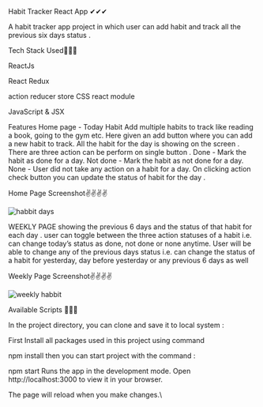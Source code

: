 Habit Tracker React App ✔✔✔

A habit tracker app project in which user can add habit and track all the previous six days status .

Tech Stack Used👀👀👀


ReactJs

React Redux

action
reducer
store
CSS react module

JavaScript & JSX

Features
Home page - Today Habit
Add multiple habits to track like reading a book, going to the gym etc.
Here given an add button where you can add a new habit to track.
All the habit for the day is showing on the screen .
There are three action can be perform on single button .
Done - Mark the habit as done for a day.
Not done - Mark the habit as not done for a day.
None - User did not take any action on a habit for a day.
On clicking action check button you can update the status of habit for the day .


Home Page Screenshot✌✌✌✌

![habbit days](https://user-images.githubusercontent.com/96186566/216840944-be6b5206-5c8f-4b00-9f7a-de051d810f26.JPG)

WEEKLY PAGE
showing the previous 6 days and the status of that habit for each day .
user can toggle between the three action statuses of a habit i.e. can change today’s status as done, not done or none anytime.
User will be able to change any of the previous days status i.e. can change the status of a habit for yesterday, day before yesterday or any previous 6 days as well


Weekly Page Screenshot✌✌✌✌


![weekly habbit](https://user-images.githubusercontent.com/96186566/216840961-e4b39a47-50fe-4978-99ca-a9eaf01551ec.JPG)

Available Scripts 🚗🚗🚗

In the project directory, you can clone and save it to local system :

First Install all packages used in this project using command

npm install
then you can start project with the command :

npm start
Runs the app in the development mode.
Open http://localhost:3000 to view it in your browser.

The page will reload when you make changes.\




